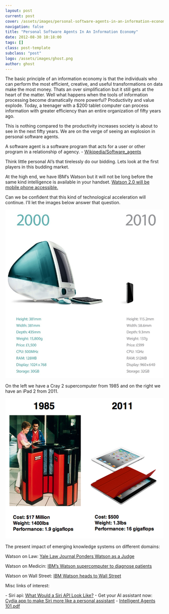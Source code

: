 ```yaml
---
layout: post
current: post
cover: /assets/images/personal-software-agents-in-an-information-economy.jpg
navigation: false
title: "Personal Software Agents In An Information Economy"
date: 2012-08-30 10:18:00
tags: []
class: post-template
subclass: "post"
logo: /assets/images/ghost.png
author: ghost
---
```


The basic principle of an information economy is that the individuals who can perform the most efficient, creative, and useful transformations on data make the most money. Thats an over simplification but it still gets at the heart of the matter. Well what happens when the tools of information processing become dramatically more powerful? Productivity and value explode. Today, a teenager with a $200 tablet computer can process information with greater efficiency than an entire organization of fifty years ago.

This is nothing compared to the productivity increases society is about to see in the next fifty years. We are on the verge of seeing an explosion in personal software agents.

A software agent is a software program that acts for a user or other program in a relationship of agency. - [Wikipedia/Software_agents](https://href.li/?http://en.wikipedia.org/wiki/Software_agents)

Think little personal AI’s that tirelessly do our bidding. Lets look at the first players in this budding market.

At the high end, we have IBM’s Watson but it will not be long before the same kind intelligence is available in your handset. [Watson 2.0 will be mobile phone accessible.](https://href.li/?http://www.kurzweilai.net/ibm-creating-pocket-sized-watson-in-16-billion-sales-push)

Can we be confident that this kind of technological acceleration will continue. I’ll let the images below answer that question.

![mac_vs_iphone](/assets/images/se-1.jpg)

On the left we have a Cray 2 supercomputer from 1985 and on the right we have an iPad 2 from 2011.

![cray_vs_ipad](/assets/images/se-3.png)

The present impact of emerging knowledge systems on different domains:

Watson on Law: [Yale Law Journal Ponders Watson as a Judge](https://href.li/?http://www.popsci.com/technology/article/2011-09/yale-law-journal-ponders-wisdom-ibm-robot-watson-judge)

Watson on Medicin: [IBM’s Watson supercomputer to diagnose patients](https://href.li/?http://www.computerworld.com/s/article/9219937/IBM_s_Watson_supercomputer_to_diagnose_patients)

Watson on Wall Street: [IBM Watson heads to Wall Street](https://href.li/?http://www.extremetech.com/extreme/121281-ibm-watson-heads-to-wall-street)

Misc links of interest:

\- Siri api: [What Would a Siri API Look Like?](https://href.li/?http://blog.teaapp.com/post/24212825807/tea-earl-grey-hot-what-would-a-siri-api-look-like)
\- Get your AI assistant now: [Cydia app to make Siri more like a personal assistant](https://href.li/?http://www.ijailbreak.com/cydia/persistentassistant-cydia-tweak-ios/)
\- [Intelligent Agents 101.pdf](https://href.li/?http://www.cougaarsoftware.com/files/CSI_Agents101.pdf)
